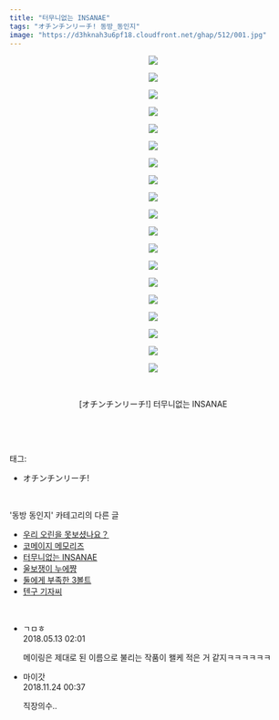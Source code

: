 ```yaml
---
title: "터무니없는 INSANAE"
tags: "オチンチンリーチ! 동방_동인지"
image: "https://d3hknah3u6pf18.cloudfront.net/ghap/512/001.jpg"
---
```

<div class="article">
<p style="text-align: center; clear: none; float: none;"><img src="{{ site.imgserver4 }}/ghap/512/001.jpg"/></p>
<p style="text-align: center; clear: none; float: none;"><img src="{{ site.imgserver4 }}/ghap/512/002.jpg"/></p>
<p style="text-align: center; clear: none; float: none;"><img src="{{ site.imgserver4 }}/ghap/512/003.jpg"/></p>
<p style="text-align: center; clear: none; float: none;"><img src="{{ site.imgserver4 }}/ghap/512/004.jpg"/></p>
<p style="text-align: center; clear: none; float: none;"><img src="{{ site.imgserver4 }}/ghap/512/005.jpg"/></p>
<p style="text-align: center; clear: none; float: none;"><img src="{{ site.imgserver4 }}/ghap/512/006.jpg"/></p>
<p style="text-align: center; clear: none; float: none;"><img src="{{ site.imgserver4 }}/ghap/512/007.jpg"/></p>
<p style="text-align: center; clear: none; float: none;"><img src="{{ site.imgserver4 }}/ghap/512/008.jpg"/></p>
<p style="text-align: center; clear: none; float: none;"><img src="{{ site.imgserver4 }}/ghap/512/009.jpg"/></p>
<p style="text-align: center; clear: none; float: none;"><img src="{{ site.imgserver4 }}/ghap/512/010.jpg"/></p>
<p style="text-align: center; clear: none; float: none;"><img src="{{ site.imgserver4 }}/ghap/512/011.jpg"/></p>
<p style="text-align: center; clear: none; float: none;"><img src="{{ site.imgserver4 }}/ghap/512/012.jpg"/></p>
<p style="text-align: center; clear: none; float: none;"><img src="{{ site.imgserver4 }}/ghap/512/013.jpg"/></p>
<p style="text-align: center; clear: none; float: none;"><img src="{{ site.imgserver4 }}/ghap/512/014.jpg"/></p>
<p style="text-align: center; clear: none; float: none;"><img src="{{ site.imgserver4 }}/ghap/512/015.jpg"/></p>
<p style="text-align: center; clear: none; float: none;"><img src="{{ site.imgserver4 }}/ghap/512/016.jpg"/></p>
<p style="text-align: center; clear: none; float: none;"><img src="{{ site.imgserver4 }}/ghap/512/017.jpg"/></p>
<p style="text-align: center; clear: none; float: none;"><img src="{{ site.imgserver4 }}/ghap/512/018.jpg"/></p>
<p style="text-align: center; clear: none; float: none;"><img src="{{ site.imgserver4 }}/ghap/512/019.jpg"/></p>
<p style="text-align: center; clear: none; float: none;"><br/></p>
<p style="text-align: center; clear: none; float: none;">[オチンチンリーチ!] 터무니없는 INSANAE</p>
<p><br/></p>
</div><br/>
<div class="tagTrail">
<p>태그: </p>
<ul>
<li>オチンチンリーチ!</li>
</ul>
</div><br/>
<div class="another">
<p>'동방 동인지' 카테고리의 다른 글</p>
<ul>
<li><a href="/ghap_514">우리 오린을 못보셨나요？</a></li>
<li><a href="/ghap_513">코메이지 메모리즈</a></li>
<li><a href="/ghap_512">터무니없는 INSANAE</a></li>
<li><a href="/ghap_511">울보쟁이 누에쨩</a></li>
<li><a href="/ghap_510">둘에게 부족한 3볼트</a></li>
<li><a href="/ghap_509">텐구 기자씨</a></li>
</ul>
</div><br/>
<div class="cb_module cb_fluid">
<div class="cb_wrt cb_profile">
<div class="comment">
<ul>
<li class="cb_thumb_off" id="comment15254880">
<div class="cb_comment_area">
<div class="cb_info_area">
<div class="cb_section">
<span class="cb_nick_name">ㄱㅁㅎ</span>
</div>
<div class="cb_section">
<span class="cb_date">2018.05.13 02:01 </span>
</div>
</div>
<div class="cb_dsc_comment">
<p class="cb_dsc">
											메이링은 제대로 된 이름으로 불리는 작품이 왤케 적은 거 같지ㅋㅋㅋㅋㅋㅋ
										</p>
</div>
</div></li>
<li class="cb_thumb_off" id="comment15377641">
<div class="cb_comment_area">
<div class="cb_info_area">
<div class="cb_section">
<span class="cb_nick_name">마이갓</span>
</div>
<div class="cb_section">
<span class="cb_date">2018.11.24 00:37 </span>
</div>
</div>
<div class="cb_dsc_comment">
<p class="cb_dsc">
											직장의수..
										</p>
</div>
</div></li>
</ul>
</div>
</div><!-- commentList close -->
</div><br/>
